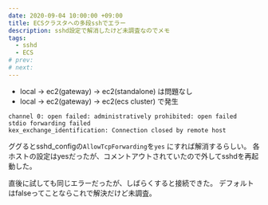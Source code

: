 ```yaml
---
date: 2020-09-04 10:00:00 +09:00
title: ECSクラスタへの多段sshでエラー
description: sshd設定で解消したけど未調査なのでメモ
tags:
  - sshd
  - ECS
# prev:
# next:
---
```


- local → ec2(gateway) → ec2(standalone) は問題なし
- local → ec2(gateway) → ec2(ecs cluster) で発生
``` shell
channel 0: open failed: administratively prohibited: open failed
stdio forwarding failed
kex_exchange_identification: Connection closed by remote host
```

ググるとsshd_configの`AllowTcpForwarding`を`yes` にすれば解消するらしい。
各ホストの設定はyesだったが、コメントアウトされていたので外してsshdを再起動した。

直後に試しても同じエラーだったが、しばらくすると接続できた。
デフォルトはfalseってことならこれで解決だけど未調査。
